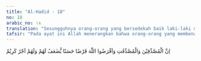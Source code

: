 ```yaml
---
title: "Al-Hadid - 18"
no: 18
arabic_no: ١٨
translation: "Sesungguhnya orang-orang yang bersedekah baik laki-laki maupun perempuan dan meminjamkan kepada Allah dengan pinjaman yang baik, akan dilipatgandakan (balasannya) bagi mereka; dan mereka akan mendapat pahala yang mulia."
tafsir: "Pada ayat ini Allah menerangkan bahwa orang-orang yang membenarkan dan mempercayai Allah dan Rasul-Nya baik laki-laki dan perempuan dan meminjamkan kepada Allah pinjaman yang baik dengan jalan bersedekah dan mendermakan hartanya di jalan Allah dengan ikhlas, mengharap-harapkan rida-Nya semata-mata, tidak menghendaki balasan dan terima kasih, akan dilipatgandakan pembalasannya oleh Allah swt. Satu kebaikan yang dikerjakan dibalas dengan sepuluh kebaikan dan dilipatgandakan sampai tujuh ratus kali, dan bagi mereka itu pahala yang banyak dan tempat tinggal yang baik yaitu Jannatun na'im di akhirat."
---
```


اِنَّ الْمُصَّدِّقِيْنَ وَالْمُصَّدِّقٰتِ وَاَقْرَضُوا اللّٰهَ قَرْضًا حَسَنًا يُّضٰعَفُ لَهُمْ وَلَهُمْ اَجْرٌ كَرِيْمٌ 
